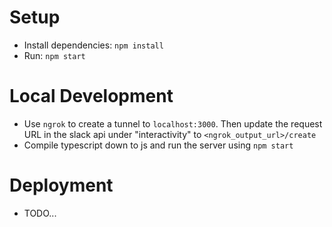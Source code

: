 # Setup
- Install dependencies: `npm install`
- Run: `npm start`

# Local Development
- Use `ngrok` to create a tunnel to `localhost:3000`. Then update the request URL in the slack api under "interactivity" to `<ngrok_output_url>/create`
- Compile typescript down to js and run the server using `npm start`

# Deployment
- TODO...